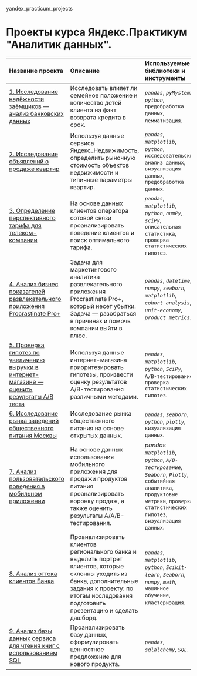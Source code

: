 yandex_practicum_projects

# Проекты курса Яндекс.Практикум "Аналитик данных".

| Название проекта | Описание | Используемые библиотеки и инструменты | 
| :---------------------- | :---------------------- | :---------------------- |
| [1. Исследование надёжности заёмщиков — анализ банковских данных](https://github.com/usr036943/yandex_practicum_projects/tree/main/1.%20Исследование%20надёжности%20заёмщиков) | Исследовать влияет ли семейное положение и количество детей клиента на факт возврата кредита в срок.| *`pandas`*, *`pyMystem3`*, *`python`*, `предобработка данных`, `лемматизация`. |
| [2. Исследование объявлений о продаже квартир](https://github.com/usr036943/yandex_practicum_projects/tree/main/2.%20Исследование%20объявлений%20о%20продаже%20квартир) | Используя данные сервиса Яндекс_Недвижимость, определить рыночную стоимость объектов недвижимости и типичные параметры квартир.| *`pandas`*, *`matplotlib`*, *`python`*, `исследовательский анализ данных`, `визуализация данных`, `предобработка данных`. |
| [3. Определение перспективного тарифа для телеком-компании](https://github.com/usr036943/yandex_practicum_projects/tree/main/3.%20Определение%20перспективного%20тарифа%20для%20телеком-компании) | На основе данных клиентов оператора сотовой связи проанализировать поведение клиентов и поиск оптимального тарифа.| *`pandas`*, *`matplotlib`*, *`python`*, *`numPy`*, *`sciPy`*, `описательная статистика`, `проверка статистических гипотез`. |
| [4. Анализ бизнес показателей развлекательного приложения Procrastinate Pro+](https://github.com/usr036943/yandex_practicum_projects/tree/main/4.%20%20Анализ%20бизнес%20показателей%20развлекательного%20приложения%20Procrastinate%20Pro%2B) | Задача для маркетингового аналитика развлекательного приложения Procrastinate Pro+, который несет убытки. Задача — разобраться в причинах и помочь компании выйти в плюс.| *`pandas`*, *`datetime`*, *`numpy`*, *`seaborn`*, *`matplotlib`*, *`cohort analysis`*, *`unit-economy`*, *`product metrics`*. |
| [5. Проверка гипотез по увеличению выручки в интернет-магазине —оценить результаты A/B теста](https://github.com/usr036943/yandex_practicum_projects/tree/main/5.%20Проверка%20гипотез%20по%20увеличению%20выручки%20в%20интернет-магазине%20—%20оценить%20результаты%20AB%20теста) | Используя данные интернет-магазина приоритезировать гипотезы, произвести оценку результатов A/B-тестирования различными методами.| *`pandas`*, *`matplotlib`*, *`python`*, *`SciPy`*, `A/B-тестирование`, `проверка статистических гипотез`. |
| [6. Исследование рынка заведений общественного питания Москвы](https://github.com/usr036943/yandex_practicum_projects/tree/main/6.%20Исследование%20рынка%20заведений%20общественного%20питания%20Москвы) | Исследование рынка общественного питания на основе открытых данных.| *`pandas`*, *`seaborn`*, *`python`*, *`plotly`*, `визуализация данных`. |
| [7. Анализ пользовательского поведения в мобильном приложении](https://github.com/usr036943/yandex_practicum_projects/tree/main/7.%20Анализ%20пользовательского%20поведения%20в%20мобильном%20приложении) | На основе данных использования мобильного приложения для продажи продуктов питания проанализировать воронку продаж, а также оценить результаты A/A/B-тестирования.| *pandas* *`matplotlib`*, *`python`*, *`A/B-тестирование`*, *`Seaborn`*, *`Plotly`*, `событийная аналитика`, `продуктовые метрики`, `проверка статистических гипотез`, `визуализация данных`. |
| [8. Анализ оттока клиентов Банка](https://github.com/usr036943/yandex_practicum_projects/tree/main/8.%20Анализ%20оттока%20клиентов%20Банка) | Проанализировать клиентов регионального банка и выделить портрет клиентов, которые склонны уходить из банка, дополнительные задания к проекту: по итогам исследования подготовить презентацию и сделать дашборд.| *`pandas`*, *`matplotlib`*, *`python`*, *`Scikit-learn`*, *`Seaborn`*, *`numpy`*, *`math`*, `машинное обучение`, `кластеризация`. |
| [9. Анализ базы данных сервиса для чтения книг с использованием SQL](https://github.com/usr036943/yandex_practicum_projects/tree/main/9.%20Анализ%20базы%20данных%20сервиса%20для%20чтения%20книг%20с%20использованием%20SQL) | Проанализировать базу данных, сформулировать ценностное предложение для нового продукта.| *`pandas`*, *`sqlalchemy`*, *`SQL`*. |
